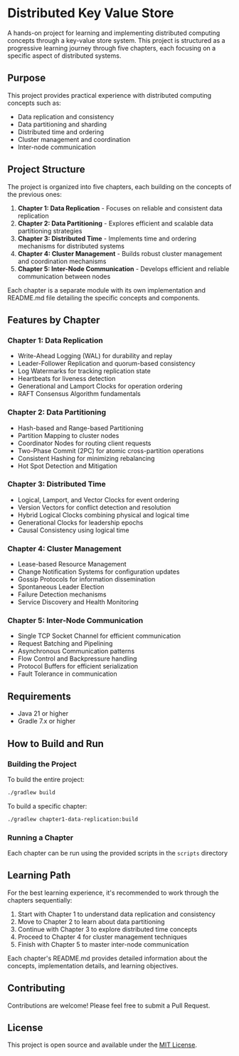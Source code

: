 # Distributed Key Value Store

A hands-on project for learning and implementing distributed computing concepts through a key-value store system. This project is structured as a progressive learning journey through five chapters, each focusing on a specific aspect of distributed systems.

## Purpose

This project provides practical experience with distributed computing concepts such as:
- Data replication and consistency
- Data partitioning and sharding
- Distributed time and ordering
- Cluster management and coordination
- Inter-node communication

## Project Structure

The project is organized into five chapters, each building on the concepts of the previous ones:

1. **Chapter 1: Data Replication** - Focuses on reliable and consistent data replication
2. **Chapter 2: Data Partitioning** - Explores efficient and scalable data partitioning strategies
3. **Chapter 3: Distributed Time** - Implements time and ordering mechanisms for distributed systems
4. **Chapter 4: Cluster Management** - Builds robust cluster management and coordination mechanisms
5. **Chapter 5: Inter-Node Communication** - Develops efficient and reliable communication between nodes

Each chapter is a separate module with its own implementation and README.md file detailing the specific concepts and components.

## Features by Chapter

### Chapter 1: Data Replication

- Write-Ahead Logging (WAL) for durability and replay
- Leader-Follower Replication and quorum-based consistency
- Log Watermarks for tracking replication state
- Heartbeats for liveness detection
- Generational and Lamport Clocks for operation ordering
- RAFT Consensus Algorithm fundamentals

### Chapter 2: Data Partitioning

- Hash-based and Range-based Partitioning
- Partition Mapping to cluster nodes
- Coordinator Nodes for routing client requests
- Two-Phase Commit (2PC) for atomic cross-partition operations
- Consistent Hashing for minimizing rebalancing
- Hot Spot Detection and Mitigation

### Chapter 3: Distributed Time

- Logical, Lamport, and Vector Clocks for event ordering
- Version Vectors for conflict detection and resolution
- Hybrid Logical Clocks combining physical and logical time
- Generational Clocks for leadership epochs
- Causal Consistency using logical time

### Chapter 4: Cluster Management

- Lease-based Resource Management
- Change Notification Systems for configuration updates
- Gossip Protocols for information dissemination
- Spontaneous Leader Election
- Failure Detection mechanisms
- Service Discovery and Health Monitoring

### Chapter 5: Inter-Node Communication

- Single TCP Socket Channel for efficient communication
- Request Batching and Pipelining
- Asynchronous Communication patterns
- Flow Control and Backpressure handling
- Protocol Buffers for efficient serialization
- Fault Tolerance in communication

## Requirements

- Java 21 or higher
- Gradle 7.x or higher

## How to Build and Run

### Building the Project

To build the entire project:

```bash
./gradlew build
```

To build a specific chapter:

```bash
./gradlew chapter1-data-replication:build
```

### Running a Chapter

Each chapter can be run using the provided scripts in the `scripts` directory 

## Learning Path

For the best learning experience, it's recommended to work through the chapters sequentially:

1. Start with Chapter 1 to understand data replication and consistency
2. Move to Chapter 2 to learn about data partitioning
3. Continue with Chapter 3 to explore distributed time concepts
4. Proceed to Chapter 4 for cluster management techniques
5. Finish with Chapter 5 to master inter-node communication

Each chapter's README.md provides detailed information about the concepts, implementation details, and learning objectives.

## Contributing

Contributions are welcome! Please feel free to submit a Pull Request.

## License

This project is open source and available under the [MIT License](LICENSE).
